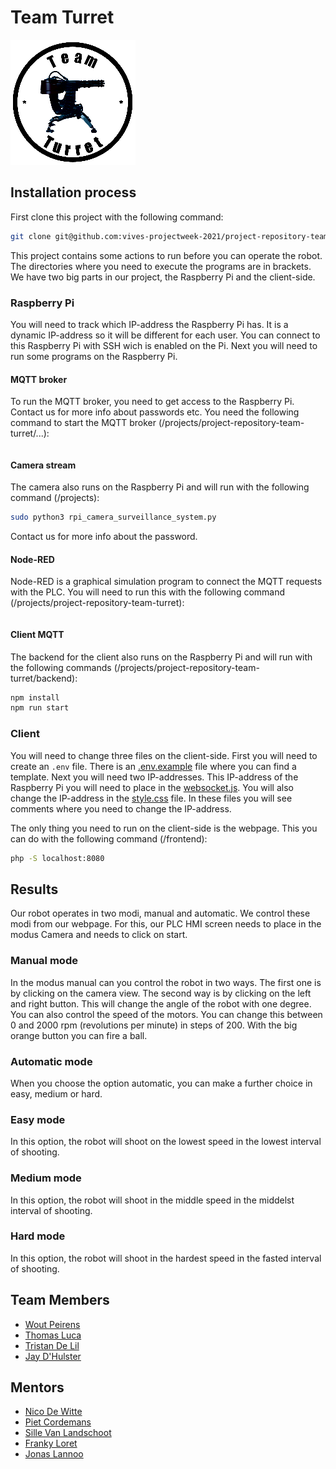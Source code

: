 # Team Turret

![Team Turret img](./img/TeamTurretWhite.png)

## Installation process

First clone this project with the following command:

```bash
git clone git@github.com:vives-projectweek-2021/project-repository-team-turret.git
```

This project contains some actions to run before you can operate the robot. The directories where you need to execute the programs are in brackets. We have two big parts in our project, the Raspberry Pi and the client-side.

### Raspberry Pi

You will need to track which IP-address the Raspberry Pi has. It is a dynamic IP-address so it will be different for each user. You can connect to this Raspberry Pi with SSH wich is enabled on the Pi. Next you will need to run some programs on the Raspberry Pi.

#### MQTT broker

To run the MQTT broker, you need to get access to the Raspberry Pi. Contact us for more info about passwords etc.
You need the following command to start the MQTT broker (/projects/project-repository-team-turret/...):

```bash

```

#### Camera stream

The camera also runs on the Raspberry Pi and will run with the following command (/projects):

```bash
sudo python3 rpi_camera_surveillance_system.py
```

Contact us for more info about the password.

#### Node-RED

Node-RED is a graphical simulation program to connect the MQTT requests with the PLC. You will need to run this with the following command (/projects/project-repository-team-turret):

```bash

```

#### Client MQTT

The backend for the client also runs on the Raspberry Pi and will run with the following commands (/projects/project-repository-team-turret/backend):

```bash
npm install
npm run start
```

### Client

You will need to change three files on the client-side. First you will need to create an `.env` file. There is an [.env.example](/backend/.env.example) file where you can find a template. Next you will need two IP-addresses. This IP-address of the Raspberry Pi you will need to place in the [websocket.js](/frontend/src/websocket.js). You will also change the IP-address in the [style.css](/frontend/styles/style.css) file. In these files you will see comments where you need to change the IP-address.

The only thing you need to run on the client-side is the webpage. This you can do with the following command (/frontend):

```bash
php -S localhost:8080
```

## Results

Our robot operates in two modi, manual and automatic. We control these modi from our webpage. For this, our PLC HMI screen needs to place in the modus Camera and needs to click on start.

### Manual mode

In the modus manual can you control the robot in two ways. The first one is by clicking on the camera view. The second way is by clicking on the left and right button. This will change the angle of the robot with one degree. You can also control the speed of the motors. You can change this between 0 and 2000 rpm (revolutions per minute) in steps of 200. With the big orange button you can fire a ball.

### Automatic mode

When you choose the option automatic, you can make a further choice in easy, medium or hard.

### Easy mode

In this option, the robot will shoot on the lowest speed in the lowest interval of shooting.

### Medium mode

In this option, the robot will shoot in the middle speed in the middelst interval of shooting.

### Hard mode

In this option, the robot will shoot in the hardest speed in the fasted interval of shooting.

## Team Members

- [Wout Peirens](https://github.com/wout297)
- [Thomas Luca](https://github.com/ThomasLuca)
- [Tristan De Lil](https://github.com/TristanDeLil)
- [Jay D'Hulster](https://github.com/JayDHulster)

## Mentors

- [Nico De Witte](https://github.com/BioBoost)
- [Piet Cordemans](https://github.com/pietcordemans)
- [Sille Van Landschoot](https://github.com/sillevl)
- [Franky Loret](https://github.com/frankyloret)
- [Jonas Lannoo](https://github.com/JonasLannoo1)
